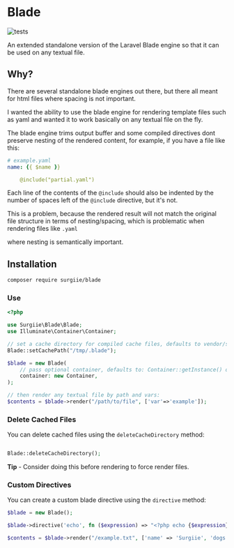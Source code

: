 # Blade

![tests](https://github.com/surgiie/blade/actions/workflows/tests.yml/badge.svg)

An extended standalone version of the Laravel Blade engine so that it can be used on any textual file.

## Why?

There are several standalone blade engines out there, but there all meant for html files where spacing is not important.

I wanted the ability to use the blade engine for rendering template files such as yaml and wanted it to work basically on any textual file on the fly.

The blade engine trims output buffer and some compiled directives dont preserve nesting of the rendered content, for example, if you have a file like this:

```yaml
# example.yaml
name: {{ $name }}

    @include("partial.yaml")
```
Each line of the contents of the `@include` should also be indented by the number of spaces left of the `@include` directive, but it's not.

This is a problem, because the rendered result will not match the original file structure in terms of nesting/spacing, which is problematic when rendering files like `.yaml`

where nesting is semantically important.

## Installation

```bash
composer require surgiie/blade
```

### Use

```php
<?php

use Surgiie\Blade\Blade;
use Illuminate\Container\Container;

// set a cache directory for compiled cache files, defaults to vendor/surgiie/blade/.cache
Blade::setCachePath("/tmp/.blade");

$blade = new Blade(
    // pass optional container, defaults to: Container::getInstance() or new instance.
    container: new Container,
);

// then render any textual file by path and vars:
$contents = $blade->render("/path/to/file", ['var'=>'example']);
```

### Delete Cached Files
You can delete cached files using the `deleteCacheDirectory` method:

```php

Blade::deleteCacheDirectory();
```

**Tip** - Consider doing this before rendering to force render files.


### Custom Directives

You can create a custom blade directive using the `directive` method:


```php
$blade = new Blade();

$blade->directive('echo', fn ($expression) => "<?php echo {$expression}; ?>");

$contents = $blade->render("/example.txt", ['name' => 'Surgiie', 'dogs'=>['luffy', 'zoro', 'sanji']]);

```

<!-- ### Using Components

You may also use Blade `x-*` components in your file:


#### Anonymous Components
```html
<x-components.example data="Something" />
```

Where `components.example` is a relative file  `components/example` to the file being compiled, this file can then contain any raw content and will be treated as a anonymous component.

#### Class Components

Class based components have no special difference in syntax:
```html
<x-components.example data="Something" />
```

The only difference here is that `components.example` is a relative `.php` file  to the file being compiled, in this case `components/example.php`.


**Note** that since this package is customized to allow compiling any file path on the fly, the `.php` class component, must return the `::class` component, and extend the `\Surgiie\Blade\Component` class:

```php

<?php

namespace Components;

use Surgiie\Blade\Component as BladeComponent;

class Alert extends BladeComponent
{
    public $message;

    public function __construct($message)
    {
        $this->message = $message;
    }

    public function render()
    {
        return blade()->compile('/your-component-file', [
            'message' => $this->message,
        ]);
    }
}

return Alert::class; // required so the engine can require the class on the fly and remember it.
```

#### Using absolute paths for components:

Components are resolved using a relative path from the filed being compiled, if you want to use an absolute path, use a double `-` in the component name:

```html
<x--components.example data="Something" />
```

This will resolve the path to look for the file to `/components/example` instead of `/<file-being-compiled-path>/components/example`. -->